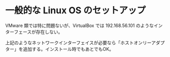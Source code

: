 # 一般的な Linux OS のセットアップ

VMware 類では特に問題ないが、VirtualBox では 192.168.56.101 のようなインターフェースが存在しない。

上記のようなネットワークインターフェイスが必要なら「ホストオンリーアダプター」を追加する。インストール時でもあとでもOK。

